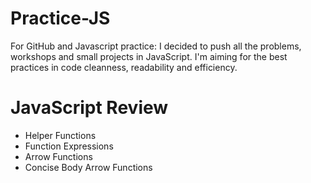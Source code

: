 # Practice-JS
For GitHub and Javascript practice: I decided to push all the problems, workshops and small projects in JavaScript. I'm aiming for the best practices in code cleanness, readability and efficiency.

# JavaScript Review

* Helper Functions
* Function Expressions
* Arrow Functions
* Concise Body Arrow Functions
